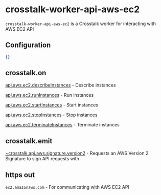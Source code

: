 crosstalk-worker-api-aws-ec2
============================

`crosstalk-worker-api-aws-ec2` is a Crosstalk worker for interacting with AWS EC2 API

## Configuration

```json
{}
```

## crosstalk.on

[api.aws.ec2.describeInstances](https://github.com/crosstalk/crosstalk-worker-api-aws-ec2/wiki/api.aws.ec2.describeInstances) - Describe instances

[api.aws.ec2.runInstances](https://github.com/crosstalk/crosstalk-worker-api-aws-ec2/wiki/api.aws.ec2.runInstances) - Run instances

[api.aws.ec2.startInstances](https://github.com/crosstalk/crosstalk-worker-api-aws-ec2/wiki/api.aws.ec2.startInstances) - Start instances

[api.aws.ec2.stopInstances](https://github.com/crosstalk/crosstalk-worker-api-aws-ec2/wiki/api.aws.ec2.stopInstances) - Stop instances

[api.aws.ec2.terminateInstances](https://github.com/crosstalk/crosstalk-worker-api-aws-ec2/wiki/api.aws.ec2.terminateInstances) - Terminate instances

## crosstalk.emit

[~crosstalk.api.aws.signature.version2](https://github.com/crosstalk/crosstalk-worker-api-aws-signature-version2/wiki/api.aws.signature.version2) - Requests an AWS Version 2 Signature to sign API requests with

## https out

`ec2.amazonaws.com` - For communicating with AWS EC2 API

